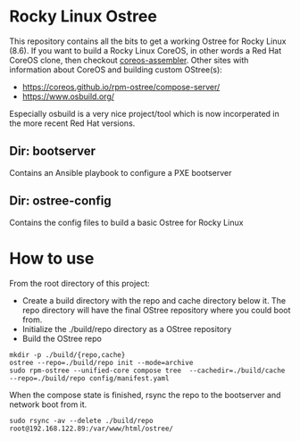 # Rocky Linux Ostree
This repository contains all the bits to get a working Ostree for Rocky Linux (8.6). If you want to build a Rocky Linux CoreOS, in other words
a Red Hat CoreOS clone, then checkout [coreos-assembler](https://coreos.github.io/rpm-ostree/compose-server). Other sites with information about CoreOS and building custom OStree(s):

* https://coreos.github.io/rpm-ostree/compose-server/
* https://www.osbuild.org/

Especially osbuild is a very nice project/tool which is now incorperated in the more recent Red Hat versions.

## Dir: bootserver
Contains an Ansible playbook to configure a PXE bootserver

## Dir: ostree-config
Contains the config files to build a basic Ostree for Rocky Linux

# How to use
From the root directory of this project:
* Create a build directory with the repo and cache directory below it. The repo directory will have the final OStree repository where you could boot from.
* Initialize the ./build/repo directory as a OStree repository
* Build the OStree repo

```
mkdir -p ./build/{repo,cache}
ostree --repo=./build/repo init --mode=archive
sudo rpm-ostree --unified-core compose tree  --cachedir=./build/cache  --repo=./build/repo config/manifest.yaml
```

When the compose state is finished, rsync the repo to the bootserver and network boot from it.

```
sudo rsync -av --delete ./build/repo root@192.168.122.89:/var/www/html/ostree/
```